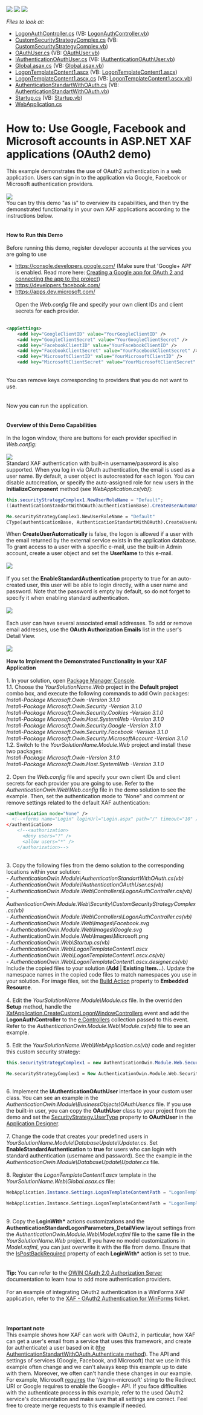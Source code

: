 <!-- default badges list -->
![](https://img.shields.io/endpoint?url=https://codecentral.devexpress.com/api/v1/VersionRange/128594415/17.1.3%2B)
[![](https://img.shields.io/badge/Open_in_DevExpress_Support_Center-FF7200?style=flat-square&logo=DevExpress&logoColor=white)](https://supportcenter.devexpress.com/ticket/details/T535280)
[![](https://img.shields.io/badge/📖_How_to_use_DevExpress_Examples-e9f6fc?style=flat-square)](https://docs.devexpress.com/GeneralInformation/403183)
<!-- default badges end -->
<!-- default file list -->
*Files to look at*:

* [LogonAuthController.cs](./CS/AuthenticationOwin.Module.Web/Controllers/LogonAuthController.cs) (VB: [LogonAuthController.vb](./VB/AuthenticationOwin.Module.Web/Controllers/LogonAuthController.vb))
* [CustomSecurityStrategyComplex.cs](./CS/AuthenticationOwin.Module.Web/Security/CustomSecurityStrategyComplex.cs) (VB: [CustomSecurityStrategyComplex.vb](./VB/AuthenticationOwin.Module.Web/Security/CustomSecurityStrategyComplex.vb))
* [OAuthUser.cs](./CS/AuthenticationOwin.Module/BusinessObjects/OAuthUser.cs) (VB: [OAuthUser.vb](./VB/AuthenticationOwin.Module/BusinessObjects/OAuthUser.vb))
* [IAuthenticationOAuthUser.cs](./CS/AuthenticationOwin.Module/IAuthenticationOAuthUser.cs) (VB: [IAuthenticationOAuthUser.vb](./VB/AuthenticationOwin.Module/IAuthenticationOAuthUser.vb))
* [Global.asax.cs](./CS/AuthenticationOwin.Web/Global.asax.cs) (VB: [Global.asax.vb](./VB/AuthenticationOwin.Web/Global.asax.vb))
* [LogonTemplateContent1.ascx](./CS/AuthenticationOwin.Web/LogonTemplateContent1.ascx) (VB: [LogonTemplateContent1.ascx](./VB/AuthenticationOwin.Web/LogonTemplateContent1.ascx))
* [LogonTemplateContent1.ascx.cs](./CS/AuthenticationOwin.Web/LogonTemplateContent1.ascx.cs) (VB: [LogonTemplateContent1.ascx.vb](./VB/AuthenticationOwin.Web/LogonTemplateContent1.ascx.vb))
* [AuthenticationStandartWithOAuth.cs](./CS/AuthenticationOwin.Web/Security/AuthenticationStandartWithOAuth.cs) (VB: [AuthenticationStandartWithOAuth.vb](./VB/AuthenticationOwin.Web/Security/AuthenticationStandartWithOAuth.vb))
* [Startup.cs](./CS/AuthenticationOwin.Web/Startup.cs) (VB: [Startup.vb](./VB/AuthenticationOwin.Web/Startup.vb))
* [WebApplication.cs](./CS/AuthenticationOwin.Web/WebApplication.cs)
<!-- default file list end -->

# How to: Use Google, Facebook and Microsoft accounts in ASP.NET XAF applications (OAuth2 demo)


This example demonstrates the use of OAuth2 authentication in a web application. Users can sign in to the application via Google, Facebook or  Microsoft authentication providers.<br><br><img src="https://raw.githubusercontent.com/DevExpress-Examples/how-to-use-google-facebook-and-microsoft-accounts-in-aspnet-xaf-applications-oauth2-demo-t535280/17.1.3+/media/f34385f9-6797-11e7-80c0-00155d624807.png"><br>You can try this demo "as is" to overview its capabilities, and then try the demonstrated functionality in your own XAF applications according to the instructions below.<br><br><br><strong>How to Run this Demo</strong><br><br>Before running this demo, register developer accounts at the services you are going to use

* <a href="https://console.developers.google.com/">https://console.developers.google.com/</a> (Make sure that 'Google+ API' is enabled. Read more here: <a href="https://docs.microsoft.com/en-us/aspnet/mvc/overview/security/create-an-aspnet-mvc-5-app-with-facebook-and-google-oauth2-and-openid-sign-on">Creating a Google app for OAuth 2 and connecting the app to the project</a>)
* <a href="https://developers.facebook.com/">https://developers.facebook.com/</a>
* <a href="https://apps.dev.microsoft.com/">https://apps.dev.microsoft.com/</a> <br><br>Open the <em>Web.config</em> file and specify your own client IDs and client secrets for each provider.<br><br>


```xml
<appSettings>
    <add key="GoogleClientID" value="YourGoogleClientID" />
    <add key="GoogleClientSecret" value="YourGoogleClientSecret" />
    <add key="FacebookClientID" value="YourFacebookClientID" />
    <add key="FacebookClientSecret" value="YourFacebookClientSecret" />
    <add key="MicrosoftClientID" value="YourMicrosoftClientID" />
    <add key="MicrosoftClientSecret" value="YourMicrosoftClientSecret" />
```


<br>You can remove keys corresponding to providers that you do not want to use. <br><br><br>Now you can run the application.<br><br><strong><br>Overview of this Demo Capabilities</strong><br><br>In the logon window, there are buttons for each provider specified in <em>Web.config:<br><br><img src="https://raw.githubusercontent.com/DevExpress-Examples/how-to-use-google-facebook-and-microsoft-accounts-in-aspnet-xaf-applications-oauth2-demo-t535280/17.1.3+/media/64415faf-679a-11e7-80c0-00155d624807.png"><br></em>Standard XAF authentication with built-in username/password is also supported. When you log in via OAuth authentication, the email is used as a user name. By default, a user object is autocreated for each logon. You can disable autocreation, or specify the auto-assigned role for new users in the <strong>InitializeComponent</strong> method (see <em>WebApplication.cs(vb)</em>):<br>


```cs
this.securityStrategyComplex1.NewUserRoleName = "Default";
((AuthenticationStandartWithOAuth)authenticationBase).CreateUserAutomatically = true;
```




```vb
Me.securityStrategyComplex1.NewUserRoleName = "Default"
CType(authenticationBase, AuthenticationStandartWithOAuth).CreateUserAutomatically = True
```


When <strong>CreateUserAutomatically</strong> is false, the logon is allowed if a user with the email returned by the external service exists in the application database. To grant access to a user with a specific e-mail, use the built-in Admin account, create a user object and set the <strong>UserName</strong> to this e-mail.<br><br><img src="https://raw.githubusercontent.com/DevExpress-Examples/how-to-use-google-facebook-and-microsoft-accounts-in-aspnet-xaf-applications-oauth2-demo-t535280/17.1.3+/media/6f2e4798-679f-11e7-80c0-00155d624807.png"><br><br>If you set the <strong>EnableStandardAuthentication</strong> property to true for an auto-created user, this user will be able to login directly, with a user name and password. Note that the password is empty by default, so do not forget to specify it when enabling standard authentication.<br><br><img src="https://raw.githubusercontent.com/DevExpress-Examples/how-to-use-google-facebook-and-microsoft-accounts-in-aspnet-xaf-applications-oauth2-demo-t535280/17.1.3+/media/f2aeacb6-679e-11e7-80c0-00155d624807.png"><br><br>Each user can have several associated email addresses. To add or remove email addresses, use the  <strong>OAuth Authorization Emails</strong> list in the user's Detail View.<br><br><img src="https://raw.githubusercontent.com/DevExpress-Examples/how-to-use-google-facebook-and-microsoft-accounts-in-aspnet-xaf-applications-oauth2-demo-t535280/17.1.3+/media/ec102541-679f-11e7-80c0-00155d624807.png"><br><strong><br>How to Implement the Demonstrated Functionality in your XAF Application</strong> <br><br>1. In your solution, open <a href="https://docs.microsoft.com/en-us/nuget/tools/package-manager-console">Package Manager Console</a>.<br>  1.1. Choose the <em>YourSolutionName.Web</em> project in the <strong>Default project</strong> combo box, and execute the following commands to add Owin packages:<br><em>  Install-Package Microsoft.Owin -Version 3.1.0<br></em><em>  Install-Package Microsoft.Owin.Security -Version 3.1.0<br></em><em>  Install-Package Microsoft.Owin.Security.Cookies -Version 3.1.0<br></em><em>  Install-Package Microsoft.Owin.Host.SystemWeb -Version 3.1.0<br></em><em>  Install-Package Microsoft.Owin.Security.Google -Version 3.1.0<br></em><em>  Install-Package Microsoft.Owin.Security.Facebook -Version 3.1.0<br></em><em>  Install-Package Microsoft.Owin.Security.MicrosoftAccount -Version 3.1.0</em><em><br></em>  1.2. Switch to the <em>YourSolutionName.Module.Web</em> project and install these two packages:<br><em>  Install-Package Microsoft.Owin -Version 3.1.0</em><br><em>  Install-Package Microsoft.Owin.Host.SystemWeb -Version 3.1.0<br><br></em>2. Open the <em>Web.config</em> file and specify your own client IDs and client secrets for each provider you are going to use. Refer to the <em>AuthenticationOwin.Web\Web.config</em> file in the demo solution to see the example. Then, set the authentication mode to "None" and comment or remove settings related to the default XAF authentication:<br>


```xml
<authentication mode="None" /> 
  <!--<forms name="Login" loginUrl="Login.aspx" path="/" timeout="10" />--> 
</authentication> 
    <!--<authorization> 
      <deny users="?" /> 
      <allow users="*" /> 
    </authorization>-->
```


<br>3. Copy the following files from the demo solution to the corresponding locations within your solution:<br><em>- AuthenticationOwin.Module\AuthenticationStandartWithOAuth.cs(vb)<br>- AuthenticationOwin.Module\IAuthenticationOAuthUser.cs(vb)<br></em><em>- AuthenticationOwin.Module.Web\Controllers\LogonAuthController</em>.cs<em>(vb)</em><br><em>- AuthenticationOwin.Module.Web\Security\CustomSecurityStrategyComplex.cs(vb)<br>- AuthenticationOwin.Module.Web\Controllers\LogonAuthController.cs(vb)<br>- AuthenticationOwin.Module.Web\Images\Facebook.svg<br>- AuthenticationOwin.Module.Web\Images\Google.svg</em><br>- AuthenticationOwin.Module.Web\Images\Microsoft.png</em></em><br><em>- AuthenticationOwin.Web\Startup.cs(vb)<br>- AuthenticationOwin.Web\LogonTemplateContent1.ascx </em><br>- <em>AuthenticationOwin.Web\LogonTemplateContent1.ascx.cs(vb)</em><br>- <em>AuthenticationOwin.Web\LogonTemplateContent1.ascx.designer.cs(vb)</em><br></em>Include the copied files to your solution (<strong>Add</strong> | <strong>Existing Item...</strong>). Update the namespace names in the copied code files to match namespaces you use in your solution. For image files, set the <a href="https://msdn.microsoft.com/en-us/library/0c6xyb66(v=vs.100).aspx#Anchor_1">Build Action</a> property to <strong>Embedded Resource</strong>.<br><em><br></em>4. Edit the <em>YourSolutionName.Module\Module.cs</em> file. In the overridden <strong>Setup</strong> method, handle the<a href="https://documentation.devexpress.com/eXpressAppFramework/DevExpress.ExpressApp.XafApplication.CreateCustomLogonWindowControllers.event"> XafApplication.CreateCustomLogonWindowControllers</a> event and add the <strong>LogonAuthController</strong> to the <a href="https://documentation.devexpress.com/eXpressAppFramework/DevExpress.ExpressApp.CreateCustomLogonWindowControllersEventArgs.Controllers.property">e.Controllers</a> collection passed to this event. Refer to the <em>AuthenticationOwin.Module.Web\Module.cs(vb)</em> file to see an example.<br><br>5. Edit the <em>YourSolutionName.Web\WebApplication.cs(vb)</em> code and register this custom security strategy:<br>


```cs
this.securityStrategyComplex1 = new AuthenticationOwin.Module.Web.Security.CustomSecurityStrategyComplex();
```




```vb
Me.securityStrategyComplex1 = New AuthenticationOwin.Module.Web.Security.CustomSecurityStrategyComplex()
```


<br>6. Implement the <strong>IAuthenticationOAuthUser </strong>interface in your custom user class. You can see an example in the <em>AuthenticationOwin.Module\BusinessObjects\OAuthUser.cs </em>file. If you use the built-in user, you can copy the <strong>OAuthUser </strong>class to your project from the demo and set the <a href="https://documentation.devexpress.com/eXpressAppFramework/DevExpress.ExpressApp.Security.SecurityStrategy.UserType.property">SecurityStrategy.UserType</a> property to <strong>OAuthUser</strong> in the <a href="https://documentation.devexpress.com/eXpressAppFramework/112827/Design-Time-Features/Application-Designer">Application Designer</a>.<br><br>7. Change the code that creates your predefined users in <em>YourSolutionName.Module\DatabaseUpdate\Updater.cs</em>. Set <strong>EnableStandardAuthentication</strong> to <strong>true</strong> for users who can login with standard authentication (username and password). See the example in the <em>AuthenticationOwin.Module\DatabaseUpdate\Updater.cs</em> file.<strong><br><br></strong>8. Register the <em>LogonTemplateContent1.ascx</em> template in the <em>YourSolutionName.Web\Global.asax.cs</em> file:<br>


```cs
WebApplication.Instance.Settings.LogonTemplateContentPath = "LogonTemplateContent1.ascx"; 
```




```vb
WebApplication.Instance.Settings.LogonTemplateContentPath = "LogonTemplateContent1.ascx"
```


<br>9. Copy the<strong> LoginWith*</strong> actions customizations and the <strong>AuthenticationStandardLogonParameters_DetailView</strong> layout settings from the <em>AuthenticationOwin.Module.Web\Model.xafml</em> file to the same file in the <em>YourSolutionName.Web</em> project. If you have no model customizations in<em> Model.xafml</em>, you can just overwrite it with the file from demo. Ensure that the <a href="https://documentation.devexpress.com/eXpressAppFramework/DevExpress.ExpressApp.Web.SystemModule.IModelActionWeb.IsPostBackRequired.property">IsPostBackRequired</a> property of each <strong>LoginWith*</strong> action is set to true.<br><br><br><strong>Tip: </strong>You can refer to the <a href="https://docs.microsoft.com/en-us/aspnet/aspnet/overview/owin-and-katana/owin-oauth-20-authorization-server">OWIN OAuth 2.0 Authorization Server</a> documentation to learn how to add more authentication providers.<br><br>For an example of integrating OAuth2 authentication in a WinForms XAF application, refer to the <a href="https://www.devexpress.com/Support/Center/p/T567978">XAF - OAuth2 Authentication for WinForms</a> ticket.<br><br>

<br/>


<strong>Important note</strong><br>
This example shows how XAF can work with OAuth2, in particular, how XAF can get a user's email from a service that uses this framework, and create (or authenticate) a user based on it ([the AuthenticationStandartWithOAuth.Authenticate method](./CS/AuthenticationOwin.Web/Security/AuthenticationStandartWithOAuth.cs)). The API and settings of services (Google, Facebook, and Microsoft) that we use in this example often change and we can't always keep this example up to date with them. Moreover, we often can't handle these changes in our example. For example, Microsoft [requires](https://www.devexpress.com/Support/Center/Question/Details/T686058/oauth2-example-with-microsoftaccountauthenticationoptions-not-working) the '/signin-microsoft' string to the Redirect URI or Google requires to enable the Google+ API. 
If you face difficulties with the authenticate process in this example, refer to the used OAuth2 service's documentation and make sure that all settings are correct. Feel free to create merge requests to this example if needed. 
